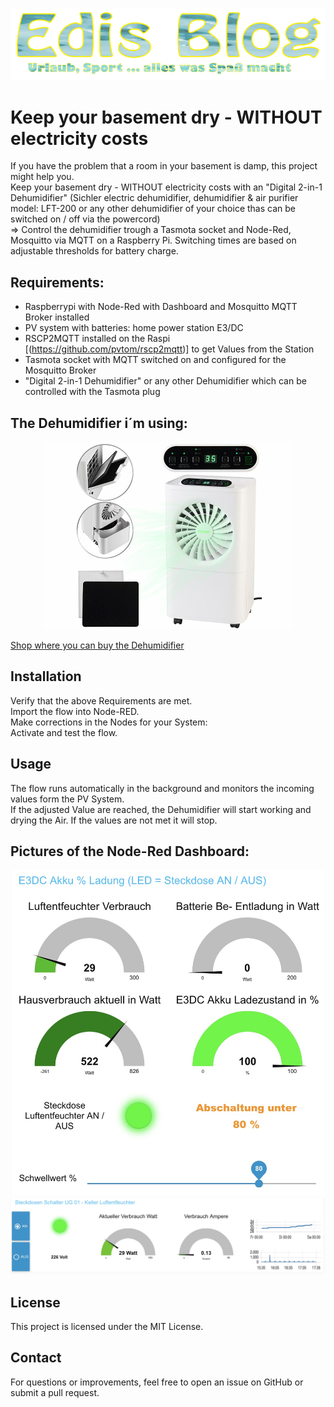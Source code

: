 <p align="center">
  <img src="pictures/Edis-Blog-Logo.png" alt="Logo edi.teppert.com Blog" width="600"/>
</p>  

# Keep your basement dry - WITHOUT electricity costs
If you have the problem that a room in your basement is damp, this project might help you.  
Keep your basement dry - WITHOUT electricity costs with an "Digital 2-in-1 Dehumidifier" (Sichler electric dehumidifier, dehumidifier & air purifier model: LFT-200 or any other dehumidifier of your choice thas can be switched on / off via the powercord)  
=> Control the dehumidifier trough a Tasmota socket and Node-Red, Mosquitto via MQTT on a Raspberry Pi. Switching times are based on adjustable thresholds for battery charge.

## Requirements:  
- Raspberrypi with Node-Red with Dashboard and Mosquitto MQTT Broker installed
- PV system with batteries: home power station E3/DC  
- RSCP2MQTT installed on the Raspi [(https://github.com/pvtom/rscp2mqtt)] to get Values from the Station  
- Tasmota socket with MQTT switched on and configured for the Mosquitto Broker  
- "Digital 2-in-1 Dehumidifier" or any other Dehumidifier which can be controlled with the Tasmota plug  

## The Dehumidifier i´m using:

<p align="center">
  <img src="pictures/Dehumidifier LFT-200.jpg" alt="Picture of the Dehumidifier" width="400"/>
</p>  

[Shop where you can buy the Dehumidifier](https://www.pearl.de/a-ZX6621-3037.shtml;jsessionid=eB8477A950441CEC8498534AE405685FD?vid=953&curr=DEM)  

## Installation
Verify that the above Requirements are met.    
Import the flow into Node-RED.  
Make corrections in the Nodes for your System:  
Activate and test the flow.  

## Usage
The flow runs automatically in the background and monitors the incoming values form the PV System.  
If the adjusted Value are reached, the Dehumidifier will start working and drying the Air. If the values are not met it will stop.  

## Pictures of the Node-Red Dashboard:

<p align="center">
  <img src="pictures/Dashboard-Dehumidifier-Control.jpg" alt="Picture of the Node-Red Dashboard" width="500"/>
  <br>
  <img src="pictures/Dashboard-Dehumidifier-Condition.jpg" alt="Picture of the Node-Red Dashboard" width="650"/>
</p>  

## License
This project is licensed under the MIT License.

## Contact
For questions or improvements, feel free to open an issue on GitHub or submit a pull request.  
